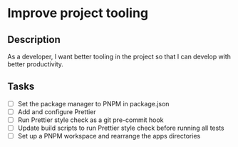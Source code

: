 # Improve project tooling

## Description
As a developer, I want better tooling in the project so that I can develop with better productivity.

## Tasks
 - [ ] Set the package manager to PNPM in package.json
 - [ ] Add and configure Prettier
 - [ ] Run Prettier style check as a git pre-commit hook
 - [ ] Update build scripts to run Prettier style check before running all tests
 - [ ] Set up a PNPM workspace and rearrange the apps directories
